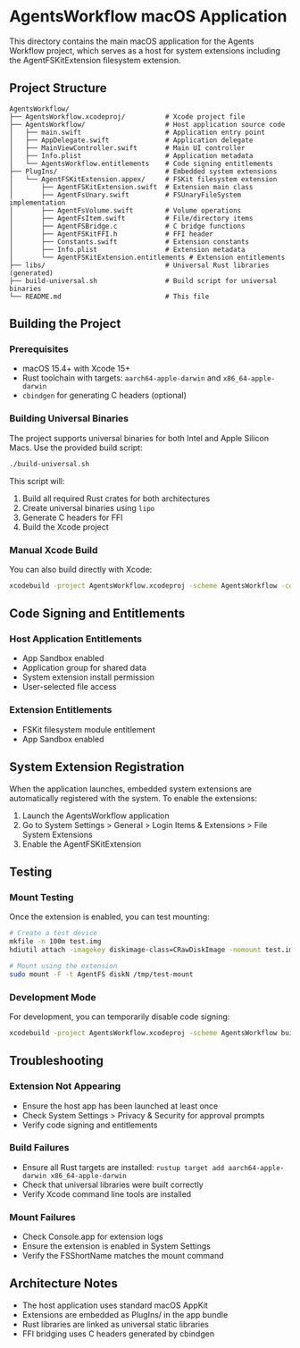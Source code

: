# AgentsWorkflow macOS Application

This directory contains the main macOS application for the Agents Workflow project, which serves as a host for system extensions including the AgentFSKitExtension filesystem extension.

## Project Structure

```
AgentsWorkflow/
├── AgentsWorkflow.xcodeproj/          # Xcode project file
├── AgentsWorkflow/                    # Host application source code
│   ├── main.swift                     # Application entry point
│   ├── AppDelegate.swift              # Application delegate
│   ├── MainViewController.swift       # Main UI controller
│   ├── Info.plist                     # Application metadata
│   └── AgentsWorkflow.entitlements    # Code signing entitlements
├── PlugIns/                           # Embedded system extensions
│   └── AgentFSKitExtension.appex/     # FSKit filesystem extension
│       ├── AgentFSKitExtension.swift  # Extension main class
│       ├── AgentFsUnary.swift         # FSUnaryFileSystem implementation
│       ├── AgentFsVolume.swift        # Volume operations
│       ├── AgentFsItem.swift          # File/directory items
│       ├── AgentFSBridge.c            # C bridge functions
│       ├── AgentFSKitFFI.h            # FFI header
│       ├── Constants.swift            # Extension constants
│       ├── Info.plist                 # Extension metadata
│       └── AgentFSKitExtension.entitlements # Extension entitlements
├── libs/                              # Universal Rust libraries (generated)
├── build-universal.sh                 # Build script for universal binaries
└── README.md                          # This file
```

## Building the Project

### Prerequisites

- macOS 15.4+ with Xcode 15+
- Rust toolchain with targets: `aarch64-apple-darwin` and `x86_64-apple-darwin`
- `cbindgen` for generating C headers (optional)

### Building Universal Binaries

The project supports universal binaries for both Intel and Apple Silicon Macs. Use the provided build script:

```bash
./build-universal.sh
```

This script will:
1. Build all required Rust crates for both architectures
2. Create universal binaries using `lipo`
3. Generate C headers for FFI
4. Build the Xcode project

### Manual Xcode Build

You can also build directly with Xcode:

```bash
xcodebuild -project AgentsWorkflow.xcodeproj -scheme AgentsWorkflow -configuration Release build
```

## Code Signing and Entitlements

### Host Application Entitlements
- App Sandbox enabled
- Application group for shared data
- System extension install permission
- User-selected file access

### Extension Entitlements
- FSKit filesystem module entitlement
- App Sandbox enabled

## System Extension Registration

When the application launches, embedded system extensions are automatically registered with the system. To enable the extensions:

1. Launch the AgentsWorkflow application
2. Go to System Settings > General > Login Items & Extensions > File System Extensions
3. Enable the AgentFSKitExtension

## Testing

### Mount Testing

Once the extension is enabled, you can test mounting:

```bash
# Create a test device
mkfile -n 100m test.img
hdiutil attach -imagekey diskimage-class=CRawDiskImage -nomount test.img

# Mount using the extension
sudo mount -F -t AgentFS diskN /tmp/test-mount
```

### Development Mode

For development, you can temporarily disable code signing:
```bash
xcodebuild -project AgentsWorkflow.xcodeproj -scheme AgentsWorkflow build CODE_SIGNING_ALLOWED=NO
```

## Troubleshooting

### Extension Not Appearing
- Ensure the host app has been launched at least once
- Check System Settings > Privacy & Security for approval prompts
- Verify code signing and entitlements

### Build Failures
- Ensure all Rust targets are installed: `rustup target add aarch64-apple-darwin x86_64-apple-darwin`
- Check that universal libraries were built correctly
- Verify Xcode command line tools are installed

### Mount Failures
- Check Console.app for extension logs
- Ensure the extension is enabled in System Settings
- Verify the FSShortName matches the mount command

## Architecture Notes

- The host application uses standard macOS AppKit
- Extensions are embedded as PlugIns/ in the app bundle
- Rust libraries are linked as universal static libraries
- FFI bridging uses C headers generated by cbindgen

